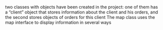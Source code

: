 two classes with objects have been created in the project:
one of them has a “client” object that stores information about the client and his orders, and the second stores objects of orders for this client
The map class uses the map interface to display information in several ways
